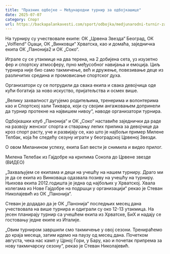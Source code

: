 ```yaml
---
title: "Празник одбојке – Међународни турнир за одбојкашице"
date: 2025-07-07
category: Спорт
url: https://backapalankavesti.com/sport/odbojka/medjunarodni-turnir-za-odbojkasice/
---
```


На турниру су учествовале екипе: ОК „Црвена Звезда“ Београд, ОК „Volflend“ Оџаци, ОК „Винковци“ Хрватска, као и домаћа, заједничка екипа ОК „Панонија2 и ОК „Соко“.

Играле су се утакмице на два терена, на 2 добијена сета, уз изузетно фер и спортску атмосферу, пуно међусобног навијања и емоција. Циљ турнира није био само такмичење, већ и дружење, повезивање деце из различитих средина и промовисање спортског духа.

Организатори су се потрудили да свака екипа и свака девојчица оде кући богатија за ново искуство, пријатељства и осмех више.

„Велику захвалност дугујемо родитељима, тренерима и волонтерима као и Спортској хали Тиквара, који су својим ангажовањем допринели да турнир протекне на највишем нивоу“, наводе организатори турнира.

Одбојкашки клуб „Панонија“ и ОК „Соко“ наставиће заједнички да раде на развоју женског спорта и стварању лепих прилика за девојчице да кроз спорт расту, уче и развијају се, као што је најбољи пример Милене Телбак, која ће следећу сезуну играти у београдској Црвеној Звезди.

О овом Миланином успеху, екипа Бап вести је снимила и видео прилог.

Милена Телебак из Гајдобре на крилима Сокола до Црвене звезде (ВИДЕО)

„Захваљујем се екипама и деци на учешћу на нашем турниру. Драго ми је да се екипа из Винковаца одазвала позиву на учешћу на турниру. Њихова екипа 2012.годишта је једна од најбољих у Хрватској. Хвала колегама из Нове Гајдобре на подршци у организацији“ рекао је Стеван Николајевић из ОК „Панонија“.

Стеван је додадао да је ОК „Панонија“ последњих месец дана учествовала на више турнира и одиграли су око 12-13 утакмица. На јесен планирају турнир са учешћем екипа из Хрватске, БиХ и надају се гостовању једне екипе из Италије.

„Овим турниром завршили смо такмичење у овој сезони. Тренираћемо до краја месеца, затим идемо на паузу од месец дана. Почетком августа, чека нас камп у Црној Гори, у Бару, као и почетак припрема за нову такмичарску сезону“, рекао је Стеван Николајевић.
